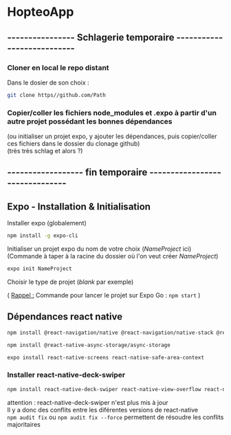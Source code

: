 # HopteoApp


## ---------------- Schlagerie temporaire ---------------------------
### Cloner en local le repo distant

Dans le dosier de son choix :
``` Bash
git clone https//github.com/Path
```

### Copier/coller les fichiers node_modules et .expo à partir d'un autre projet possédant les bonnes dépendances

(ou initialiser un projet expo, y ajouter les dépendances, puis copier/coller ces fichiers dans le dossier du clonage github)  
(très très schlag et alors ?)


## ------------------ fin temporaire -------------------------------

## Expo - Installation & Initialisation

Installer expo (globalement) 
``` Bash
npm install -g expo-cli
```

Initialiser un projet expo du nom de votre choix (_NameProject_ ici)
(Commande à taper à la racine du dossier où l'on veut créer _NameProject_)
```bash
expo init NameProject
```

Choisir le type de projet (_blank_ par exemple) 

( <ins>Rappel :</ins> Commande pour lancer le projet sur Expo Go : `npm start` )

## Dépendances react native

```bash
npm install @react-navigation/native @react-navigation/native-stack @react-navigation/bottom-tabs
```
```bash
npm install @react-native-async-storage/async-storage
```
```bash
expo install react-native-screens react-native-safe-area-context
```

### Installer react-native-deck-swiper
```bash
npm install react-native-deck-swiper react-native-view-overflow react-native-reanimated @expo/vector-icons 
```
attention : react-native-deck-swiper n'est plus mis à jour  
Il y a donc des conflits entre les diférentes versions de react-native   
`npm audit fix` ou `npm audit fix --force` permettent de résoudre les conflits majoritaires

